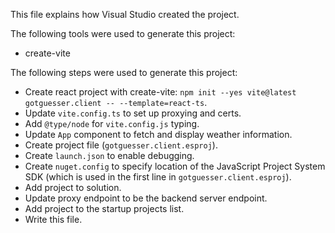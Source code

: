 This file explains how Visual Studio created the project.

The following tools were used to generate this project:
- create-vite

The following steps were used to generate this project:
- Create react project with create-vite: `npm init --yes vite@latest gotguesser.client -- --template=react-ts`.
- Update `vite.config.ts` to set up proxying and certs.
- Add `@type/node` for `vite.config.js` typing.
- Update `App` component to fetch and display weather information.
- Create project file (`gotguesser.client.esproj`).
- Create `launch.json` to enable debugging.
- Create `nuget.config` to specify location of the JavaScript Project System SDK (which is used in the first line in `gotguesser.client.esproj`).
- Add project to solution.
- Update proxy endpoint to be the backend server endpoint.
- Add project to the startup projects list.
- Write this file.
